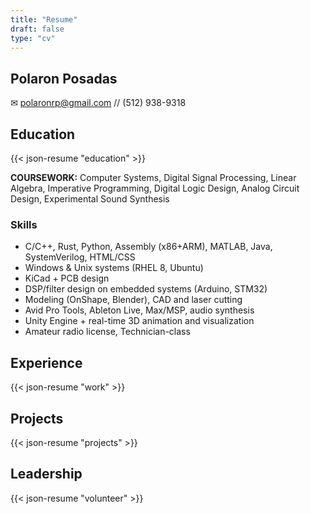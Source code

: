 ```yaml
---
title: "Resume"
draft: false
type: "cv"
---
```


## **Polaron Posadas**

✉ <polaronrp@gmail.com> // (512) 938-9318

## Education

{{< json-resume "education" >}}

**COURSEWORK:** Computer Systems, Digital Signal Processing, Linear Algebra,
Imperative Programming, Digital Logic Design, Analog Circuit Design,
Experimental Sound Synthesis

### Skills

- C/C++, Rust, Python, Assembly (x86+ARM), MATLAB, Java, SystemVerilog, HTML/CSS
- Windows & Unix systems (RHEL 8, Ubuntu)
- KiCad + PCB design
- DSP/filter design on embedded systems (Arduino, STM32)
- Modeling (OnShape, Blender), CAD and laser cutting
- Avid Pro Tools, Ableton Live, Max/MSP, audio synthesis
- Unity Engine + real-time 3D animation and visualization
- Amateur radio license, Technician-class

## Experience

{{< json-resume "work" >}}

## Projects

{{< json-resume "projects" >}}

## Leadership

{{< json-resume "volunteer" >}}
